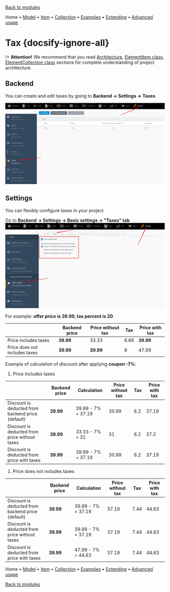 [Back to modules](modules/home.md)

Home
• [Model](modules/tax/model/model.md)
• [Item](modules/tax/item/item.md)
• [Collection](modules/tax/collection/collection.md)
• [Examples](modules/tax/examples/examples.md)
• [Extending](modules/tax/extending/extending.md)
• [Advanced usage](modules/tax/advanced-usage/home.md)

# Tax {docsify-ignore-all}

!> **Attention!**  We recommend that you read [Architecture](home.md#architecture), [ElementItem class](item-class/item-class.md),
[ElementCollection class](collection-class/collection-class.md) sections for complete understanding of  project architecture.

## Backend

You can create and edit taxes by going to **Backend -> Settings -> Taxes**

![](./../../assets/images/backend-tax-1.png)

## Settings

You can flexibly configure taxes in your project.

Go to **Backend -> Settings -> Basic settings -> "Taxes" tab**
![](./../../assets/images/backend-settings-8.png)

For example: **offer price is 39.99, tax percent is 20**.

||Backend price|Price without tax|Tax|Price with tax|
|---|---|---|---|---|
|Price includes taxes|**39.99**|33.33|6.66|**39.99**|
|Price does not includes taxes|**39.99**|**39.99**|8|47.99|

Example of calculation of discount after applying **coupon -7%**:

1. Price includes taxes

||Backend price|Calculation|Price without tax|Tax|Price with tax|
|---|---|---|---|---|---|
|Discount is deducted from backend price (default)|**39.99**|39.99 - 7% = 37.19|30.99|6.2|37.19|
|Discount is deducted from price without taxes|**39.99**|33.33 - 7% = 31|31|6.2|37.2|
|Discount is deducted from price with taxes|**39.99**|39.99 - 7% = 37.19|30.99|6.2|37.19|

1. Price does not includes taxes

||Backend price|Calculation|Price without tax|Tax|Price with tax|
|---|---|---|---|---|---|
|Discount is deducted from backend price (default)|**39.99**|39.99 - 7% = 37.19|37.19|7.44|44.63|
|Discount is deducted from price without taxes|**39.99**|39.99 - 7% = 37.19|37.19|7.44|44.63|
|Discount is deducted from price with taxes|**39.99**|47.99 - 7% = 44.63|37.19|7.44|44.63|

Home
• [Model](modules/tax/model/model.md)
• [Item](modules/tax/item/item.md)
• [Collection](modules/tax/collection/collection.md)
• [Examples](modules/tax/examples/examples.md)
• [Extending](modules/tax/extending/extending.md)
• [Advanced usage](modules/tax/advanced-usage/home.md)

[Back to modules](modules/home.md)
